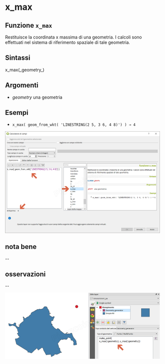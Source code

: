 # x\_max

## Funzione `x_max`

Restituisce la coordinata x massima di una geometria. I calcoli sono effettuati nel sistema di riferimento spaziale di tale geometria.

## Sintassi

x_max\(\_geometry_\)

## Argomenti

* _geometry_ una geometria

## Esempi

* `x_max( geom_from_wkt( 'LINESTRING(2 5, 3 6, 4 8)') ) → 4`

![](../../../.gitbook/assets/x_max1.png)

## nota bene

--

## osservazioni

--

![](../../../.gitbook/assets/x_max2%20%281%29.png)

